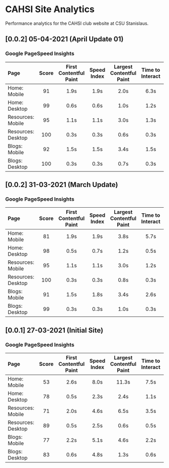 # CAHSI Site Analytics

Performance analytics for the CAHSI club website at CSU Stanislaus.

## [0.0.2] 05-04-2021 (April Update 01)
### Google PageSpeed Insights

| Page               | Score | First Contentful Paint | Speed Index | Largest Contentful Paint | Time to Interact | Total Blocking Time | Cumulative Layout Shift |
| :----------------- | :---: | :--------------------: | :---------: | :----------------------: | :--------------: | :-----------------: | :---------------------: |
| Home: Mobile       |  91   |          1.9s          |    1.9s     |           2.0s           |       6.3s       |        260ms        |            0            |
| Home: Desktop      |  99   |          0.6s          |    0.6s     |           1.0s           |       1.2s       |        30ms         |            0            |
| Resources: Mobile  |  95   |          1.1s          |    1.1s     |           3.0s           |       1.3s       |        120ms        |            0            |
| Resources: Desktop |  100  |          0.3s          |    0.3s     |           0.6s           |       0.3s       |         0ms         |            0            |
| Blogs: Mobile      |  92   |          1.5s          |    1.5s     |           3.4s           |       1.5s       |        10ms         |            0            |
| Blogs: Desktop     |  100  |          0.3s          |    0.3s     |           0.7s           |       0.3s       |         0ms         |            0            |

## [0.0.2] 31-03-2021 (March Update)
### Google PageSpeed Insights

| Page               | Score | First Contentful Paint | Speed Index | Largest Contentful Paint | Time to Interact | Total Blocking Time | Cumulative Layout Shift |
| :----------------- | :---: | :--------------------: | :---------: | :----------------------: | :--------------: | :-----------------: | :---------------------: |
| Home: Mobile       |  81   |          1.9s          |    1.9s     |           3.8s           |       5.7s       |        290ms        |            0            |
| Home: Desktop      |  98   |          0.5s          |    0.7s     |           1.2s           |       0.5s       |         0ms         |          0.014          |
| Resources: Mobile  |  95   |          1.1s          |    1.1s     |           3.0s           |       1.2s       |        70ms         |            0            |
| Resources: Desktop |  100  |          0.3s          |    0.3s     |           0.8s           |       0.3s       |         0ms         |            0            |
| Blogs: Mobile      |  91   |          1.5s          |    1.8s     |           3.4s           |       2.6s       |        10ms         |            0            |
| Blogs: Desktop     |  99   |          0.3s          |    0.3s     |           1.0s           |       0.3s       |         0ms         |          0.013          |

## [0.0.1] 27-03-2021 (Initial Site)
### Google PageSpeed Insights

| Page               | Score | First Contentful Paint | Speed Index | Largest Contentful Paint | Time to Interact | Total Blocking Time | Cumulative Layout Shift |
| :----------------- | :---: | :--------------------: | :---------: | :----------------------: | :--------------: | :-----------------: | :---------------------: |
| Home: Mobile       |  53   |          2.6s          |    8.0s     |          11.3s           |       7.5s       |        140ms        |            0            |
| Home: Desktop      |  78   |          0.5s          |    2.3s     |           2.4s           |       1.1s       |         0ms         |            0            |
| Resources: Mobile  |  71   |          2.0s          |    4.6s     |           6.5s           |       3.5s       |        30ms         |            0            |
| Resources: Desktop |  89   |          0.5s          |    2.5s     |           0.6s           |       0.5s       |         0ms         |            0            |
| Blogs: Mobile      |  77   |          2.2s          |    5.1s     |           4.6s           |       2.2s       |         0ms         |            0            |
| Blogs: Desktop     |  83   |          0.6s          |    4.8s     |           1.3s           |       0.6s       |         0ms         |            0            |
